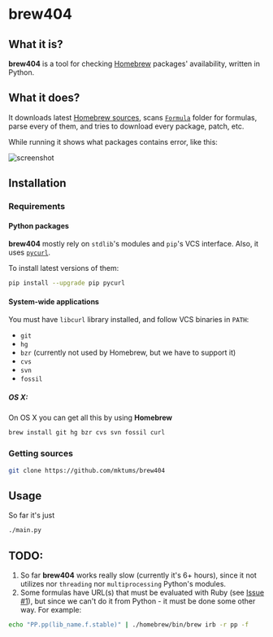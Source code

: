 # brew404
## What it is?
**brew404** is a tool for checking [Homebrew](http://brew.sh/) packages' availability, written in Python.

## What it does?
It downloads latest [Homebrew sources](https://github.com/homebrew/homebrew), scans [`Formula`](https://github.com/Homebrew/homebrew/tree/master/Library/Formula) folder for formulas, parse every of them, and tries to download every package, patch, etc.

While running it shows what packages contains error, like this:

![screenshot](https://cloud.githubusercontent.com/assets/204508/7277847/ec3b4238-e91a-11e4-9d0e-ab64b5b21826.png)

## Installation
### Requirements
#### Python packages
**brew404** mostly rely on `stdlib`'s modules and `pip`'s VCS interface. Also, it uses [`pycurl`](http://pycurl.sourceforge.net/).

To install latest versions of them:

``` bash
pip install --upgrade pip pycurl
```

#### System-wide applications
You must have `libcurl` library installed, and follow VCS binaries in `PATH`:
* `git`
* `hg`
* `bzr` (currently not used by Homebrew, but we have to support it)
* `cvs`
* `svn`
* `fossil`

##### OS X:
On OS X you can get all this by using **Homebrew**

``` bash
brew install git hg bzr cvs svn fossil curl
```

### Getting sources
``` bash 
git clone https://github.com/mktums/brew404
```

## Usage
So far it's just 
``` bash
./main.py
```



## TODO:
1. So far **brew404** works really slow (currently it's 6+ hours), since it not utilizes nor `threading` nor `multiprocessing` Python's modules.
2. Some formulas have URL(s) that must be evaluated with Ruby (see [Issue #1](https://github.com/mktums/brew404/issues/1)), but since we can't do it from Python - it must be done some other way. For example: 
``` bash
echo "PP.pp(lib_name.f.stable)" | ./homebrew/bin/brew irb -r pp -f
```
